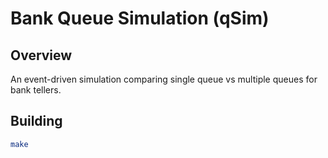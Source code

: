 # Bank Queue Simulation (qSim)

## Overview
An event-driven simulation comparing single queue vs multiple queues for bank tellers.

## Building
```bash
make